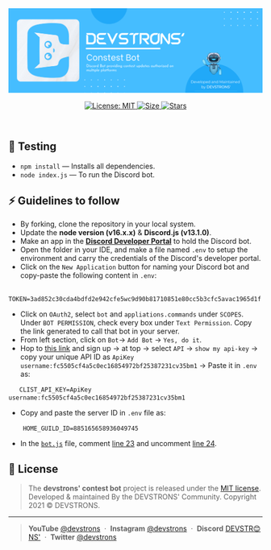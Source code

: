 <img src="./Banner.png.png" />
<p align="center">
  <p align="center">
    <a href="https://github.com/devstrons/contest-bot/blob/master/LICENSE" target="_blank">
      <img alt="License: MIT" src="https://img.shields.io/github/license/devstrons/contest-bot?style=for-the-badge&logo=github?label=healthinesses" />
         <a href="https://discord.gg/hC4aEgXmuf">
      <img alt="Size" src="https://img.shields.io/badge/Discord-7289DA?style=for-the-badge&logo=discord&logoColor=white" />
    </a>
    <a href="https://github.com/devstrons/contest-bot/stargazers">
      <img alt="Stars" src="https://img.shields.io/github/stars/devstrons/contest-bot?style=for-the-badge&logo=github?label=healthinesses" />
    </a>
  </p>
</p>
<br>

## 🧰 Testing

- `npm install` — Installs all dependencies.
- `node index.js` — To run the Discord bot.

## ⚡ Guidelines to follow

- By forking, clone the repository in your local system.
- Update the **node version (v16.x.x)** & **Discord.js (v13.1.0)**.
- Make an app in the [**Discord Developer Portal**](https://discord.com/developers/applications) to hold the Discord bot.
- Open the folder in your IDE, and make a file named `.env` to setup the environment and carry the credentials of the Discord's developer portal.
- Click on the `New Application` button for naming your Discord bot and copy-paste the following content in `.env`:

```
    TOKEN=3ad852c30cda4bdfd2e942cfe5wc9d90b81710851e80cc5b3cfc5avac1965d1f
```

- Click on `OAuth2`, select `bot` and `appliations.commands` under `SCOPES`. Under `BOT PERMISSION`, check every box under `Text Permission`. Copy the link generated to call that bot in your server.
- From left section, click on `Bot`-> `Add Bot` -> `Yes, do it`.
- Hop to [this link](https://clist.by/) and sign up -> <your-username> at top -> select `API` -> `show my api-key` -> copy your unique API ID as `ApiKey username:fc5505cf4a5c0ec16854972bf25387231cv35bm1` -> Paste it in `.env` as:

```
   CLIST_API_KEY=ApiKey username:fc5505cf4a5c0ec16854972bf25387231cv35bm1
```

- Copy and paste the server ID in `.env` file as:

```
    HOME_GUILD_ID=885165658936049745
```

- In the [`bot.js`](https://github.com/devstrons/contest-bot/blob/main/bot.js) file, comment [line 23](https://github.com/devstrons/contest-bot/blob/main/bot.js#L23) and uncomment [line 24](https://github.com/devstrons/contest-bot/blob/main/bot.js#L24).

## 📰 License

> The **devstrons' contest bot** project is released under the [MIT license](https://github.com/devstrons/contest-bot/blob/main/LICENSE.md). <br> Developed &amp; maintained By the DEVSTRONS' Community. Copyright 2021 © DEVSTRONS.
<hr>

> **YouTube** <a href="https://www.youtube.com/channel/UCG7JT7yqut81fqFsVBX6oMg" target="_blank" rel="noopener">@devstrons</a> &nbsp;&middot;&nbsp;
> **Instagram** <a href="https://www.instagram.com/devstrons" target="_blank" rel="noopener">@devstrons</a> &nbsp;&middot;&nbsp;
> **Discord** <a href="https://discord.com/invite/MVujzTBqed" target="_blank" rel="noopener">DEVSTR😊NS'</a> &nbsp;&middot;&nbsp;
> **Twitter** <a href="https://twitter.com/devstrons" target="_blank" rel="noopener">@devstrons</a>
